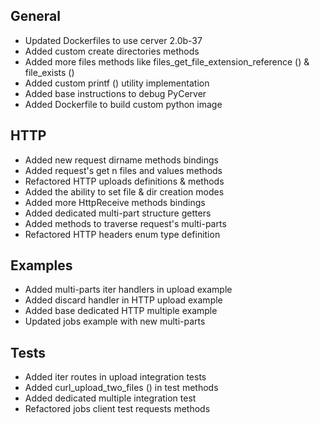 ## General
- Updated Dockerfiles to use cerver 2.0b-37
- Added custom create directories methods
- Added more files methods like files_get_file_extension_reference () & file_exists ()
- Added custom printf () utility implementation
- Added base instructions to debug PyCerver
- Added Dockerfile to build custom python image

## HTTP
- Added new request dirname methods bindings
- Added request's get n files and values methods
- Refactored HTTP uploads definitions & methods
- Added the ability to set file & dir creation modes
- Added more HttpReceive methods bindings
- Added dedicated multi-part structure getters
- Added methods to traverse request's multi-parts
- Refactored HTTP headers enum type definition

## Examples
- Added multi-parts iter handlers in upload example
- Added discard handler in HTTP upload example
- Added base dedicated HTTP multiple example
- Updated jobs example with new multi-parts

## Tests
- Added iter routes in upload integration tests
- Added curl_upload_two_files () in test methods
- Added dedicated multiple integration test
- Refactored jobs client test requests methods